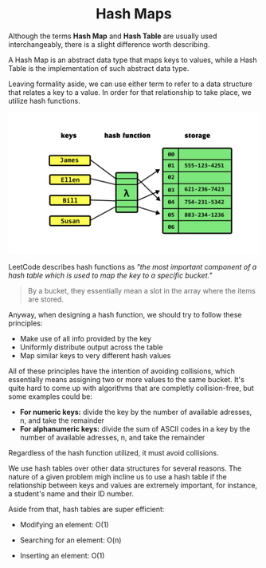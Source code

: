 <div align="center">
  <h1>Hash Maps</h1>
</div>

Although the terms **Hash Map** and **Hash Table**  are usually used interchangeably, there is a slight difference worth describing.

A Hash Map is an abstract data type that maps keys to values, while a Hash Table is the implementation of such abstract data type.

Leaving formality aside, we can use either term to refer to a data structure that relates a key to a value. In order for that relationship to take place, we utilize hash functions.

<p align="center"><img src="https://github.com/MateoMinghi/DS_Algorithms/blob/main/imgs/hash-table.png"></p>

LeetCode describes hash functions as *"the most important component of a hash table which is used to map the key to a specific bucket."* 
> By a bucket, they essentially mean a slot in the array where the items are stored.

Anyway, when designing a hash function, we should try to follow these principles:
  
* Make use of all info provided by the key
* Uniformly distribute output across the table
* Map similar keys to very different hash values
  
All of these principles have the intention of avoiding collisions, which essentially means assigning two or more values to the same bucket. It's quite hard to come up with algorithms that are completly collision-free, but some examples could be:

- **For numeric keys:** divide the key by the number of available adresses, n, and take the remainder   
- **For alphanumeric keys:** divide the sum of ASCII codes in a key by the number of available adresses, n, and take the remainder

Regardless of the hash function utilized, it must avoid collisions.

We use hash tables over other data structures for several reasons. The nature of a given problem migh incline us to use a hash table if the relationship between keys and values are extremely important, for instance, a student's name and their ID number. 

Aside from that, hash tables are super efficient:

- Modifying an element: O(1)

- Searching for an element: O(n)

- Inserting an element: O(1)